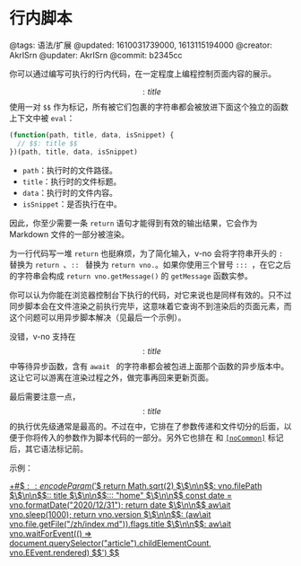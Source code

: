# 行内脚本

@tags: 语法/扩展
@updated: 1610031739000, 1613115194000
@creator: AkrISrn
@updater: AkrISrn
@commit: b2345cc

你可以通过编写可执行的行内代码，在一定程度上编程控制页面内容的展示。

$$: title $$使用一对 `$$` 作为标记，所有被它们包裹的字符串都会被放进下面这个独立的函数上下文中被 `eval`：

```js
(function(path, title, data, isSnippet) {
  // $$: title $$
})(path, title, data, isSnippet)
```

- `path`：执行时的文件路径。
- `title`：执行时的文件标题。
- `data`：执行时的文件内容。
- `isSnippet`：是否执行在[](/zh/docs/snippets.md "#")中。

因此，你至少需要一条 `return` 语句才能得到有效的输出结果，它会作为 Markdown 文件的一部分被渲染。

为一行代码写一堆 `return` 也挺麻烦，为了简化输入，v-no 会将字符串开头的 `: ` 替换为 `return `、`:: ` 替换为 `return vno.`。如果你使用三个冒号 `::: `，在它之后的字符串会构成 `return vno.getMessage()` 的 `getMessage` 函数实参。

你可以认为你能在浏览器控制台下执行的代码，对它来说也是同样有效的。只不过同步脚本会在文件渲染之前执行完毕，这意味着它查询不到渲染后的页面元素，而这个问题可以用异步脚本解决（见最后一个示例）。

没错，v-no 支持在$$: title $$中等待异步函数，含有 `await ` 的字符串都会被包进上面那个函数的异步版本中。这让它可以游离在渲染过程之外，做完事再回来更新页面。

最后需要注意一点，$$: title $$的执行优先级通常是最高的。不过在[](/zh/docs/snippets.md "#")中，它排在了参数传递和文件切分的后面，以便于你将传入的参数作为脚本代码的一部分。另外它也排在 [](/zh/docs/flags.md "#") 和 [`[noCommon]`](/zh/docs/other-marks.md "#h2-1") 标记后，其它语法标记前。

示例：

[+#$$:: encodeParam('$\$ return Math.sqrt(2) $\$\n\n$\$: vno.filePath $\$\n\n$\$:: title $\$\n\n$\$::: "home" $\$\n\n$\$ const date = vno.formatDate("2020/12/31"); return date $\$\n\n$\$ aw\ait vno.sleep(1000); return vno.version $\$\n\n$\$: (aw\ait vno.file.getFile("/zh/index.md")).flags.title $\$\n\n$\$: aw\ait vno.waitForEvent(() => document.querySelector("article").childElementCount, vno.EEvent.rendered) $\$') $$](/snippets/sandbox.md)
